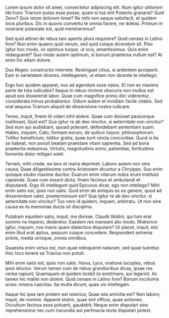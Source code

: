 ---
---
Lorem ipsum dolor sit amet, consectetur adipiscing elit. Num igitur utiliorem tibi hunc Triarium putas esse posse, quam si tua sint Puteolis granaria? Quid Zeno? Quis istum dolorem timet? Re mihi non aeque satisfacit, et quidem locis pluribus. Dic in quovis conventu te omnia facere, ne doleas. Primum in nostrane potestate est, quid meminerimus? 

Sed quid attinet de rebus tam apertis plura requirere? Quid censes in Latino fore? Non enim quaero quid verum, sed quid cuique dicendum sit. Piso igitur hoc modo, vir optimus tuique, ut scis, amantissimus. Quis enim redargueret? Quo modo autem optimum, si bonum praeterea nullum est? At enim hic etiam dolore. 

Duo Reges: constructio interrete. Restinguet citius, si ardentem acceperit. Eam si varietatem diceres, intellegerem, ut etiam non dicente te intellego; 

Ergo hoc quidem apparet, nos ad agendum esse natos. Et non ex maxima parte de tota iudicabis? Itaque in rebus minime obscuris non multus est apud eos disserendi labor. Quae cum magnifice primo dici viderentur, considerata minus probabantur. Odium autem et invidiam facile vitabis. Sed erat aequius Triarium aliquid de dissensione nostra iudicare. 

Teneo, inquit, finem illi videri nihil dolere. Quae cum dixisset paulumque institisset, Quid est? Qua igitur re ab deo vincitur, si aeternitate non vincitur? Sed eum qui audiebant, quoad poterant, defendebant sententiam suam. Habes, inquam, Cato, formam eorum, de quibus loquor, philosophorum. Tollitur beneficium, tollitur gratia, quae sunt vincla concordiae. Quod si ita se habeat, non possit beatam praestare vitam sapientia. Sed ad bona praeterita redeamus. Virtutis, magnitudinis animi, patientiae, fortitudinis fomentis dolor mitigari solet. 

Terram, mihi crede, ea lanx et maria deprimet. Laboro autem non sine causa; Quae diligentissime contra Aristonem dicuntur a Chryippo. Suo enim quisque studio maxime ducitur. Duarum enim vitarum nobis erunt instituta capienda. Quae cum essent dicta, finem fecimus et ambulandi et disputandi. Ergo illi intellegunt quid Epicurus dicat, ego non intellego? Mihi enim satis est, ipsis non satis. Quid enim ab antiquis ex eo genere, quod ad disserendum valet, praetermissum est? Qua igitur re ab deo vincitur, si aeternitate non vincitur? Tuo vero id quidem, inquam, arbitratu. Ut non sine causa ex iis memoriae ducta sit disciplina. 

Putabam equidem satis, inquit, me dixisse. Claudii libidini, qui tum erat summo ne imperio, dederetur. Eaedem res maneant alio modo. Rhetorice igitur, inquam, nos mavis quam dialectice disputare? Ut placet, inquit, etsi enim illud erat aptius, aequum cuique concedere. Respondent extrema primis, media utrisque, omnia omnibus. 

Quaesita enim virtus est, non quae relinqueret naturam, sed quae tueretur. Hoc loco tenere se Triarius non potuit. 

Mihi enim satis est, ipsis non satis. Huius, Lyco, oratione locuples, rebus ipsis ielunior. Verum tamen cum de rebus grandioribus dicas, ipsae res verba rapiunt; Quamquam id quidem licebit iis existimare, qui legerint. Ac tamen hic mallet non dolere. Quid censes in Latino fore? Bonum incolumis acies: misera caecitas. Ita multa dicunt, quae vix intellegam. 

Itaque hic ipse iam pridem est reiectus; Quae ista amicitia est? Non laboro, inquit, de nomine. Apparet statim, quae sint officia, quae actiones. Occultum facinus esse potuerit, gaudebit; Neque enim disputari sine reprehensione nec cum iracundia aut pertinacia recte disputari potest. 

